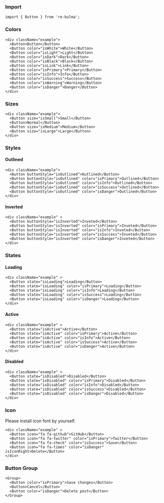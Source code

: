   ### Import
  
  `import { Button } from 're-bulma';`
  
  ### Colors
    
    <div className="example">
      <Button>Button</Button> 
      <Button color="isWhite">White</Button> 
      <Button color="isLight">Light</Button> 
      <Button color="isDark">Dark</Button> 
      <Button color="isBlack">Black</Button> 
      <Button color="isLink">Link</Button> 
      <Button color="isPrimary">Primary</Button> 
      <Button color="isInfo">Info</Button> 
      <Button color="isSuccess">Success</Button> 
      <Button color="isWarning">Warning</Button> 
      <Button color="isDanger">Danger</Button> 
    </div>

  ### Sizes
  
    <div className="example">
      <Button size="isSmall">Small</Button> 
      <Button>Normal</Button> 
      <Button size="isMedium">Medium</Button> 
      <Button size="isLarge">Large</Button> 
    </div>

  ### Styles
  
  #### Outlined
  
    <div className="example">
      <Button buttonStyle="isOutlined">Outlined</Button> 
      <Button buttonStyle="isOutlined" color="isPrimary">Outlined</Button> 
      <Button buttonStyle="isOutlined" color="isInfo">Outlined</Button> 
      <Button buttonStyle="isOutlined" color="isSuccess">Outlined</Button> 
      <Button buttonStyle="isOutlined" color="isDanger">Outlined</Button> 
    </div>

  #### Inverted
  
    <div className="example" >
      <Button buttonStyle="isInverted">Inveted</Button> 
      <Button buttonStyle="isInverted" color="isPrimary">Inveted</Button> 
      <Button buttonStyle="isInverted" color="isInfo">Inveted</Button> 
      <Button buttonStyle="isInverted" color="isSuccess">Inveted</Button> 
      <Button buttonStyle="isInverted" color="isDanger">Inveted</Button> 
    </div>

  ### States
  #### Loading
  
    <div className="example" >
      <Button state="isLoading">Loading</Button> 
      <Button state="isLoading" color="isPrimary">Loading</Button> 
      <Button state="isLoading" color="isInfo">Loading</Button> 
      <Button state="isLoading" color="isSuccess">Loading</Button> 
      <Button state="isLoading" color="isDanger">Loading</Button> 
    </div>

  #### Active
  
    <div className="example" >
      <Button state="isActive">Active</Button> 
      <Button state="isActive" color="isPrimary">Active</Button> 
      <Button state="isActive" color="isInfo">Active</Button> 
      <Button state="isActive" color="isSuccess">Active</Button> 
      <Button state="isActive" color="isDanger">Active</Button> 
    </div>

  #### Disabled
  
    <div className="example" >
      <Button state="isDisabled">Disabled</Button> 
      <Button state="isDisabled" color="isPrimary">Disabled</Button> 
      <Button state="isDisabled" color="isInfo">Disabled</Button> 
      <Button state="isDisabled" color="isSuccess">Disabled</Button> 
      <Button state="isDisabled" color="isDanger">Disabled</Button> 
    </div>

  ### Icon

  Please install icon font by yourself.
  
    <div className="example" >
      <Button icon="fa fa-github">GitHub</Button> 
      <Button icon="fa fa-twitter" color="isPrimary">Twitter</Button> 
      <Button icon="fa fa-check" color="isSuccess">Save</Button> 
      <Button icon="fa fa-times" color="isDanger" isIconRight>Delete</Button> 
    </div>

  ### Button Group

    <Group>
      <Button color="isPrimary">Save changes</Button> 
      <Button>Cancel</Button> 
      <Button color="isDanger">Delete post</Button>       
    </Group>

